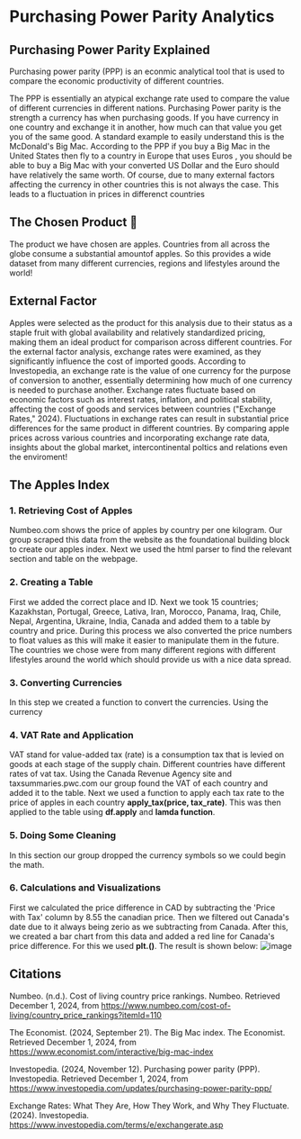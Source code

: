 # Purchasing Power Parity Analytics

## Purchasing Power Parity Explained
Purchasing power parity (PPP) is an econmic analytical tool that is used to compare the economic productivity of different countries.

The PPP is essentially an atypical exchange rate used to compare the value of different currencies in different nations. Purchasing Power parity is the strength a currency has when purchasing goods. If you have currency in one country and exchange it in another, how much can that value you get you of the same good. A standard example to easily understand this is the McDonald's Big Mac. According to the PPP if you buy a Big Mac in the United States then fly to a country in Europe that uses Euros , you should be able to buy a Big Mac with your converted US Dollar and the Euro should have relatively the same worth. Of course, due to many external factors affecting the currency in other countries this is not always the case. This leads to a fluctuation in prices in differenct countries

## The Chosen Product 🍎
The product we have chosen are apples. Countries from all across the globe consume a substantial amountof apples. So this provides a wide dataset from many different currencies, regions and lifestyles around the world! 


## External Factor
Apples were selected as the product for this analysis due to their status as a staple fruit with global availability and relatively standardized pricing, making them an ideal product for comparison across different countries. For the external factor analysis, exchange rates were examined, as they significantly influence the cost of imported goods. According to Investopedia, an exchange rate is the value of one currency for the purpose of conversion to another, essentially determining how much of one currency is needed to purchase another. Exchange rates fluctuate based on economic factors such as interest rates, inflation, and political stability, affecting the cost of goods and services between countries ("Exchange Rates," 2024). Fluctuations in exchange rates can result in substantial price differences for the same product in different countries. By comparing apple prices across various countries and incorporating exchange rate data, insights about the global market, intercontinental poltics and relations even the enviroment!


## The Apples Index

### 1. Retrieving Cost of Apples
Numbeo.com shows the price of apples by country per one kilogram. Our group scraped this data from the website as the foundational building block to create our apples index. Next we used the html parser to find the relevant section and table on the webpage. 

### 2. Creating a Table
First we added the correct place and ID. Next we took 15 countries; Kazakhstan, Portugal, Greece, Lativa, Iran, Morocco, Panama, Iraq, Chile, Nepal, Argentina, Ukraine, India, Canada and added them to a table by country and price. During this process we also converted the price numbers to float values as this will make it easier to manipulate them in the future. The countries we chose were from many different regions with different lifestyles around the world which should provide us with a nice data spread.

### 3. Converting Currencies
In this step we created a function to convert the currencies. Using the currency

### 4. VAT Rate and Application
VAT stand for value-added tax (rate) is a consumption tax that is levied on goods at each stage of the supply chain. Different countries have different rates of vat tax. Using the Canada Revenue Agency site and taxsummaries.pwc.com our group found the VAT of each country and added it to the table. Next we used a function to apply each tax rate to the price of apples in each country **apply_tax(price, tax_rate)**. This was then applied to the table using **df.apply** and **lamda function**.

### 5. Doing Some Cleaning
In this section our group dropped the currency symbols so we could begin the math.

### 6. Calculations and Visualizations
First we calculated the price difference in CAD by subtracting the 'Price with Tax' column by 8.55 the canadian price. Then we filtered out Canada's date due to it always being zerio as we subtracting from Canada. After this, we created a bar chart from this data and added a red line for Canada's price difference. For this we used **plt.()**. The result is shown below:
![image](https://github.com/user-attachments/assets/bea91f0f-beab-432e-8cf9-7bb33ddc1bce)


## Citations
Numbeo. (n.d.). Cost of living country price rankings. Numbeo. 
  Retrieved December 1, 2024, from https://www.numbeo.com/cost-of-living/country_price_rankings?itemId=110

The Economist. (2024, September 21). The Big Mac index. The Economist. 
  Retrieved December 1, 2024, from https://www.economist.com/interactive/big-mac-index

Investopedia. (2024, November 12). Purchasing power parity (PPP). Investopedia. 
  Retrieved December 1, 2024, from https://www.investopedia.com/updates/purchasing-power-parity-ppp/

 Exchange Rates: What They Are, How They Work, and Why They Fluctuate. (2024). Investopedia. https://www.investopedia.com/terms/e/exchangerate.asp

